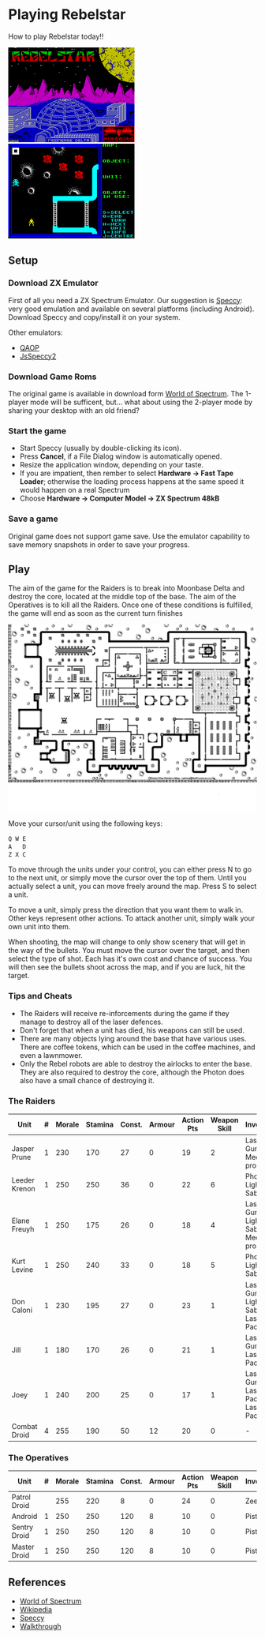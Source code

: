 # Playing Rebelstar
How to play Rebelstar today!!

![Loading Screen](games/rebelstar/references/Rebelstar%20-%20loading.gif)
![In-game Screen](games/rebelstar/references/Rebelstar%20-%20in%20game.gif)

## Setup

### Download ZX Emulator
First of all you need a ZX Spectrum Emulator. Our suggestion is [Speccy](http://fms.komkon.org/Speccy/): very good emulation and available on several platforms (including Android).
Download Speccy and copy/install it on your system.

Other emulators:
* [QAOP](http://torinak.com/qaop/info)
* [JsSpeccy2](https://github.com/gasman/jsspeccy2)

### Download Game Roms
The original game is available in download form [World of Spectrum](http://www.worldofspectrum.org/infoseekid.cgi?id=0004058). The 1-player mode will be sufficent, but... what about using the 2-player mode by sharing your desktop with an old friend?

### Start the game
* Start Speccy (usually by double-clicking its icon).
* Press **Cancel**, if a File Dialog window is automatically opened.
* Resize the application window, depending on your taste.
* If you are impatient, then rember to select **Hardware -> Fast Tape Loader**; otherwise the loading process happens at the same speed it would happen on a real Spectrum
* Choose **Hardware -> Computer Model -> ZX Spectrum 48kB**

### Save a game
Original game does not support game save. Use the emulator capability to save memory snapshots in order to save your progress.

## Play

The aim of the game for the Raiders is to break into Moonbase
Delta and destroy the core, located at the middle top of the
base.  The aim of the Operatives is to kill all the Raiders. 
Once one of these conditions is fulfilled, the game will end as
soon as the current turn finishes

![Game Map](games/rebelstar/references/Rebelstar%20-%20game%20map.gif)

Move your cursor/unit using the following keys:
```
Q W E
A   D
Z X C
```

To move through the units under your control, you can either
press N to go to the next unit, or simply move the cursor over
the top of them.  Until you actually select a unit, you can move
freely around the map.  Press S to select a unit.

To move a unit, simply press the direction that you want them to
walk in.  Other keys represent other actions.  To attack another
unit, simply walk your own unit into them.

When shooting, the map will change to only show scenery that will
get in the way of the bullets.  You must move the cursor over the
target, and then select the type of shot.  Each has it's own cost
and chance of success.  You will then see the bullets shoot
across the map, and if you are luck, hit the target.

### Tips and Cheats
- The Raiders will receive re-inforcements during the game if
they manage to destroy all of the laser defences.  
- Don't forget that when a unit has died, his weapons can still
be used.
- There are many objects lying around the base that have various
uses.  There are coffee tokens, which can be used in the coffee
machines, and even a lawnmower.
- Only the Rebel robots are able to destroy the airlocks to enter
the base.  They are also required to destroy the core, although
the Photon does also have a small chance of destroying it.

### The Raiders

| Unit         | # | Morale | Stamina | Const. | Armour | Action Pts | Weapon Skill | Inventory                            |
|--------------|---|--------|---------|--------|--------|------------|--------------|--------------------------------------|
| Jasper Prune | 1 | 230    | 170     | 27     | 0      | 19         | 2            | Laser Gun, Medi-probe                |
| Leeder Krenon| 1 | 250    | 250     | 36     | 0      | 22         | 6            | Photon, Light Sabre                  |
| Elane Freuyh | 1 | 250    | 175     | 26     | 0      | 18         | 4            | Laser Gun, Light Sabre, Medi-probe   |
| Kurt Levine  | 1 | 250    | 240     | 33     | 0      | 18         | 5            | Photon, Light Sabre                  |
| Don Caloni   | 1 | 230    | 195     | 27     | 0      | 23         | 1            | Laser Gun, Light Sabre, Laser Pack-1 |
| Jill         | 1 | 180    | 170     | 26     | 0      | 21         | 1            | Laser Gun, Laser Pack-1              |
| Joey         | 1 | 240    | 200     | 25     | 0      | 17         | 1            | Laser Gun, Laser Pack-1, Laser Pack-1|
| Combat Droid | 4 | 255    | 190     | 50     | 12     | 20         | 0            | -                                    |

### The Operatives

| Unit         | # | Morale | Stamina | Const. | Armour | Action Pts | Weapon Skill | Inventory                            |
|--------------|---|--------|---------|--------|--------|------------|--------------|--------------------------------------|
| Patrol Droid |   | 255    | 220     | 8      | 0      | 24         | 0            | Zeeker                               |
| Android      | 1 | 250    | 250     | 120    | 8      | 10         | 0            | Pistol                               |
| Sentry Droid | 1 | 250    | 250     | 120    | 8      | 10         | 0            | Pistol                               |
| Master Droid | 1 | 250    | 250     | 120    | 8      | 10         | 0            | Pistol                               |

## References
* [World of Spectrum](http://www.worldofspectrum.org/infoseekid.cgi?id=0004058)
* [Wikipedia](https://en.wikipedia.org/wiki/Rebelstar_(series))
* [Speccy](http://fms.komkon.org/Speccy/)
* [Walkthrough](https://www.youtube.com/watch?v=WVH9nUoHFXQ)
